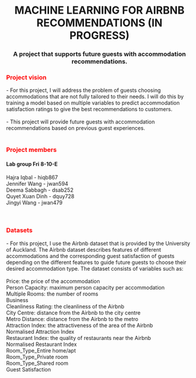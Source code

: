 <h1 align="center">MACHINE LEARNING FOR AIRBNB RECOMMENDATIONS (IN PROGRESS) </h1>
<h3 align="center">A project that supports future guests with accommodation recommendations. </h3>
<h3 align="Left" style="color: red;">Project vision </h3>
- For this project, I will address the problem of guests choosing accommodations that are not fully tailored to their needs. I will do this by training a model based on multiple variables to predict accommodation satisfaction ratings to give the best recommendations to customers.
<br>
</br>
- This project will provide future guests with accommodation recommendations based on previous guest experiences. 
<br>
</br>
<h3 align="Left" style="color: red;">Project members </h3>
<h4 align="Left"> Lab group Fri 8-10-E </h4>
Hajra Iqbal - hiqb867<br> 
Jennifer Wang - jwan594<br> 
Deema Sabbagh - dsab252<br> 
Quyet Xuan Dinh - dquy728<br> 
Jingyi Wang - jwan479<br>
<br>
</br>

<h3 align="Left" style="color: red;">Datasets </h3>
- For this project, I use the Airbnb dataset that is provided by the University of Auckland. The Airbnb dataset describes features of different accommodations and the corresponding guest satisfaction of guests depending on the different features to guide future guests to choose their desired accommodation type. The dataset consists of variables such as: 
<br>
</br>
Price: the price of the accommodation<br>
Person Capacity: maximum person capacity per accommodation<br>
Multiple Rooms: the number of rooms<br>
Business<br>
Cleanliness Rating: the cleanliness of the Airbnb<br>
City Centre: distance from the Airbnb to the city centre<br>
Metro Distance: distance from the Airbnb to the metro<br>
Attraction Index: the attractiveness of the area of the Airbnb<br>
Normalised Attraction Index<br>
Restaurant Index: the quality of restaurants near the Airbnb<br>
Normalised Restaurant Index<br>
Room_Type_Entire home/apt<br>
Room_Type_Private room<br>
Room_Type_Shared room<br>
Guest Satisfaction

